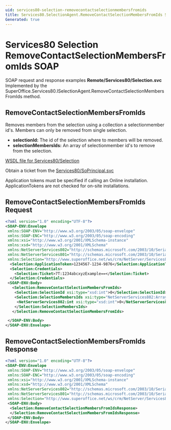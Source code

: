```yaml
---
uid: services80-selection-removecontactselectionmembersfromids
title: Services80.SelectionAgent.RemoveContactSelectionMembersFromIds SOAP
Generated: true
---
```


# Services80 Selection RemoveContactSelectionMembersFromIds SOAP

SOAP request and response examples **Remote/Services80/Selection.svc**
Implemented by the <see cref="M:SuperOffice.Services80.ISelectionAgent.RemoveContactSelectionMembersFromIds">SuperOffice.Services80.ISelectionAgent.RemoveContactSelectionMembersFromIds</see> method.

## RemoveContactSelectionMembersFromIds

Removes members from the selection using a collection a selectionmember id's. Members can only be removed from single selection.

* **selectionId:** The id of the selection where to members will be removed.
* **selectionMembersIds:** An array of selectionmember id's to remove from the selection.



[WSDL file for Services80/Selection](../Services80-Selection.md)

Obtain a ticket from the [Services80/SoPrincipal.svc](../SoPrincipal/SoPrincipal.md)

Application tokens must be specified if calling an Online installation. ApplicationTokens are not checked for on-site installations.

## RemoveContactSelectionMembersFromIds Request

```xml
<?xml version="1.0" encoding="UTF-8"?>
<SOAP-ENV:Envelope
 xmlns:SOAP-ENV="http://www.w3.org/2003/05/soap-envelope"
 xmlns:SOAP-ENC="http://www.w3.org/2003/05/soap-encoding"
 xmlns:xsi="http://www.w3.org/2001/XMLSchema-instance"
 xmlns:xsd="http://www.w3.org/2001/XMLSchema"
 xmlns:NetServerServices802="http://schemas.microsoft.com/2003/10/Serialization/Arrays"
 xmlns:NetServerServices801="http://schemas.microsoft.com/2003/10/Serialization/"
 xmlns:Selection="http://www.superoffice.net/ws/crm/NetServer/Services80">
  <Selection:ApplicationToken>1234567-1234-9876</Selection:ApplicationToken>
  <Selection:Credentials>
    <Selection:Ticket>7T:1234abcxyzExample==</Selection:Ticket>
  </Selection:Credentials>
 <SOAP-ENV:Body>
   <Selection:RemoveContactSelectionMembersFromIds>
    <Selection:SelectionId xsi:type="xsd:int">0</Selection:SelectionId>
    <Selection:SelectionMembersIds xsi:type="NetServerServices802:ArrayOfint">
     <NetServerServices802:int xsi:type="xsd:int">0</NetServerServices802:int>
    </Selection:SelectionMembersIds>
   </Selection:RemoveContactSelectionMembersFromIds>

 </SOAP-ENV:Body>
</SOAP-ENV:Envelope>

```


## RemoveContactSelectionMembersFromIds Response

```xml
<?xml version="1.0" encoding="UTF-8"?>
<SOAP-ENV:Envelope
 xmlns:SOAP-ENV="http://www.w3.org/2003/05/soap-envelope"
 xmlns:SOAP-ENC="http://www.w3.org/2003/05/soap-encoding"
 xmlns:xsi="http://www.w3.org/2001/XMLSchema-instance"
 xmlns:xsd="http://www.w3.org/2001/XMLSchema"
 xmlns:NetServerServices802="http://schemas.microsoft.com/2003/10/Serialization/Arrays"
 xmlns:NetServerServices801="http://schemas.microsoft.com/2003/10/Serialization/"
 xmlns:Selection="http://www.superoffice.net/ws/crm/NetServer/Services80">
 <SOAP-ENV:Body>
  <Selection:RemoveContactSelectionMembersFromIdsResponse>
  </Selection:RemoveContactSelectionMembersFromIdsResponse>
 </SOAP-ENV:Body>
</SOAP-ENV:Envelope>

```

